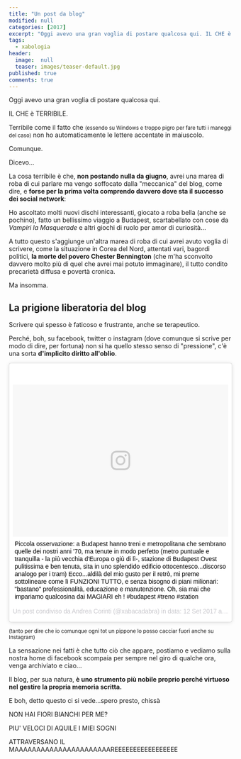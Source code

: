 ```yaml
---
title: "Un post da blog"
modified: null
categories: [2017]
excerpt: "Oggi avevo una gran voglia di postare qualcosa qui. IL CHE è TERRIBILE...."
tags:
  - xabologia
header:  
  image:  null
  teaser: images/teaser-default.jpg
published: true
comments: true
---
```


Oggi avevo una gran voglia di postare qualcosa qui.

IL CHE è TERRIBILE.

Terribile come il fatto che <small>(essendo su Windows e troppo pigro per fare tutti i maneggi del caso)</small> non ho automaticamente le lettere accentate in maiuscolo.

Comunque.

Dicevo...

La cosa terribile è che, **non postando nulla da giugno**, avrei una marea di roba di cui parlare ma vengo soffocato dalla "meccanica" del blog, come dire, e **forse per la prima volta comprendo davvero dove sta il successo dei social network**:

Ho ascoltato molti nuovi dischi interessanti, giocato a roba bella (anche se pochino), fatto un bellissimo viaggio a Budapest, scartabellato con cose da _Vampiri la Masquerade_ e altri giochi di ruolo per amor di curiosità...

A tutto questo s'aggiunge un'altra marea di roba di cui avrei avuto voglia di scrivere, come la situazione in Corea del Nord, attentati vari, bagordi politici, **la morte del povero Chester Bennington** (che m'ha sconvolto davvero molto più di quel che avrei mai potuto immaginare), il tutto condito precarietà diffusa e povertà cronica.

Ma insomma.

## La prigione liberatoria del blog

Scrivere qui spesso è faticoso e frustrante, anche se terapeutico.

Perché, boh, su facebook, twitter o instagram (dove comunque si scrive per modo di dire, per fortuna) non si ha quello stesso senso di "pressione", c'è una sorta **d'implicito diritto all'oblio**. 

<blockquote class="instagram-media" data-instgrm-captioned data-instgrm-version="7" style=" background:#FFF; border:0; border-radius:3px; box-shadow:0 0 1px 0 rgba(0,0,0,0.5),0 1px 10px 0 rgba(0,0,0,0.15); margin: 1px; max-width:658px; padding:0; width:99.375%; width:-webkit-calc(100% - 2px); width:calc(100% - 2px);"><div style="padding:8px;"> <div style=" background:#F8F8F8; line-height:0; margin-top:40px; padding:35.23148148148148% 0; text-align:center; width:100%;"> <div style=" background:url(data:image/png;base64,iVBORw0KGgoAAAANSUhEUgAAACwAAAAsCAMAAAApWqozAAAABGdBTUEAALGPC/xhBQAAAAFzUkdCAK7OHOkAAAAMUExURczMzPf399fX1+bm5mzY9AMAAADiSURBVDjLvZXbEsMgCES5/P8/t9FuRVCRmU73JWlzosgSIIZURCjo/ad+EQJJB4Hv8BFt+IDpQoCx1wjOSBFhh2XssxEIYn3ulI/6MNReE07UIWJEv8UEOWDS88LY97kqyTliJKKtuYBbruAyVh5wOHiXmpi5we58Ek028czwyuQdLKPG1Bkb4NnM+VeAnfHqn1k4+GPT6uGQcvu2h2OVuIf/gWUFyy8OWEpdyZSa3aVCqpVoVvzZZ2VTnn2wU8qzVjDDetO90GSy9mVLqtgYSy231MxrY6I2gGqjrTY0L8fxCxfCBbhWrsYYAAAAAElFTkSuQmCC); display:block; height:44px; margin:0 auto -44px; position:relative; top:-22px; width:44px;"></div></div> <p style=" margin:8px 0 0 0; padding:0 4px;"> <a href="https://www.instagram.com/p/BY8AIVjDRH1/" style=" color:#000; font-family:Arial,sans-serif; font-size:14px; font-style:normal; font-weight:normal; line-height:17px; text-decoration:none; word-wrap:break-word;" target="_blank">Piccola osservazione: a Budapest hanno treni e metropolitana che sembrano quelle dei nostri anni &#39;70, ma tenute in modo perfetto (metro puntuale e tranquilla - la più vecchia d&#39;Europa o giù di lì-, stazione di Budapest Ovest pulitissima e ben tenuta, sita in uno splendido edificio ottocentesco...discorso analogo per i tram) Ecco...aldilà del mio gusto per il retrò, mi preme sottolineare come lì FUNZIONI TUTTO, e senza bisogno di piani milionari: &#34;bastano&#34; professionalità, educazione e manutenzione. Oh, sia mai che impariamo qualcosina dai MAGIARI eh ! #budapest #treno #station</a></p> <p style=" color:#c9c8cd; font-family:Arial,sans-serif; font-size:14px; line-height:17px; margin-bottom:0; margin-top:8px; overflow:hidden; padding:8px 0 7px; text-align:center; text-overflow:ellipsis; white-space:nowrap;">Un post condiviso da Andrea Corinti (@xabacadabra) in data: <time style=" font-family:Arial,sans-serif; font-size:14px; line-height:17px;" datetime="2017-09-12T10:25:16+00:00">12 Set 2017 alle ore 03:25 PDT</time></p></div></blockquote>
<script async defer src="//platform.instagram.com/en_US/embeds.js"></script>

<small>(tanto per dire che io comunque ogni tot un pippone lo posso cacciar fuori anche su Instagram)</small>

La sensazione nei fatti è che tutto ciò che appare, postiamo e vediamo sulla nostra home di facebook scompaia per sempre nel giro di qualche ora, venga archiviato e ciao...

Il blog, per sua natura, **è uno strumento più nobile proprio perché virtuoso nel gestire la propria memoria scritta.**

E boh, detto questo ci si vede...spero presto, chissà

NON HAI FIORI BIANCHI PER ME?

PIU' VELOCI DI AQUILE I MIEI SOGNI 

ATTRAVERSANO IL MAAAAAAAAAAAAAAAAAAAAAAREEEEEEEEEEEEEEEEE
